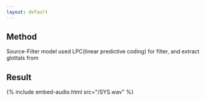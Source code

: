 ```yaml
---
layout: default
---
```


## Method
Source-Filter model
used LPC(linear predictive coding) for filter, and extract glottals from 

## Result
{% include embed-audio.html src="/SYS.wav" %}

